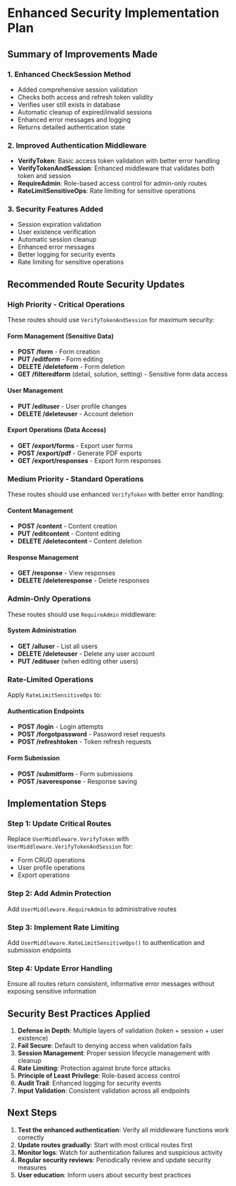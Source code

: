 # Enhanced Security Implementation Plan

## Summary of Improvements Made

### 1. Enhanced CheckSession Method

- Added comprehensive session validation
- Checks both access and refresh token validity
- Verifies user still exists in database
- Automatic cleanup of expired/invalid sessions
- Enhanced error messages and logging
- Returns detailed authentication state

### 2. Improved Authentication Middleware

- **VerifyToken**: Basic access token validation with better error handling
- **VerifyTokenAndSession**: Enhanced middleware that validates both token and session
- **RequireAdmin**: Role-based access control for admin-only routes
- **RateLimitSensitiveOps**: Rate limiting for sensitive operations

### 3. Security Features Added

- Session expiration validation
- User existence verification
- Automatic session cleanup
- Enhanced error messages
- Better logging for security events
- Rate limiting for sensitive operations

## Recommended Route Security Updates

### High Priority - Critical Operations

These routes should use `VerifyTokenAndSession` for maximum security:

#### Form Management (Sensitive Data)

- **POST /form** - Form creation
- **PUT /editform** - Form editing
- **DELETE /deleteform** - Form deletion
- **GET /filteredform** (detail, solution, setting) - Sensitive form data access

#### User Management

- **PUT /edituser** - User profile changes
- **DELETE /deleteuser** - Account deletion

#### Export Operations (Data Access)

- **GET /export/forms** - Export user forms
- **POST /export/pdf** - Generate PDF exports
- **GET /export/responses** - Export form responses

### Medium Priority - Standard Operations

These routes should use enhanced `VerifyToken` with better error handling:

#### Content Management

- **POST /content** - Content creation
- **PUT /editcontent** - Content editing
- **DELETE /deletecontent** - Content deletion

#### Response Management

- **GET /response** - View responses
- **DELETE /deleteresponse** - Delete responses

### Admin-Only Operations

These routes should use `RequireAdmin` middleware:

#### System Administration

- **GET /alluser** - List all users
- **DELETE /deleteuser** - Delete any user account
- **PUT /edituser** (when editing other users)

### Rate-Limited Operations

Apply `RateLimitSensitiveOps` to:

#### Authentication Endpoints

- **POST /login** - Login attempts
- **POST /forgotpassword** - Password reset requests
- **POST /refreshtoken** - Token refresh requests

#### Form Submission

- **POST /submitform** - Form submissions
- **POST /saveresponse** - Response saving

## Implementation Steps

### Step 1: Update Critical Routes

Replace `UserMiddleware.VerifyToken` with `UserMiddleware.VerifyTokenAndSession` for:

- Form CRUD operations
- User profile operations
- Export operations

### Step 2: Add Admin Protection

Add `UserMiddleware.RequireAdmin` to administrative routes

### Step 3: Implement Rate Limiting

Add `UserMiddleware.RateLimitSensitiveOps()` to authentication and submission endpoints

### Step 4: Update Error Handling

Ensure all routes return consistent, informative error messages without exposing sensitive information

## Security Best Practices Applied

1. **Defense in Depth**: Multiple layers of validation (token + session + user existence)
2. **Fail Secure**: Default to denying access when validation fails
3. **Session Management**: Proper session lifecycle management with cleanup
4. **Rate Limiting**: Protection against brute force attacks
5. **Principle of Least Privilege**: Role-based access control
6. **Audit Trail**: Enhanced logging for security events
7. **Input Validation**: Consistent validation across all endpoints

## Next Steps

1. **Test the enhanced authentication**: Verify all middleware functions work correctly
2. **Update routes gradually**: Start with most critical routes first
3. **Monitor logs**: Watch for authentication failures and suspicious activity
4. **Regular security reviews**: Periodically review and update security measures
5. **User education**: Inform users about security best practices
